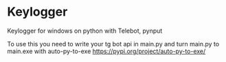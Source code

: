 # Keylogger
Keylogger for windows on python with Telebot, pynput

To use this you need to write your tg bot api in main.py and turn main.py to main.exe with auto-py-to-exe
https://pypi.org/project/auto-py-to-exe/
